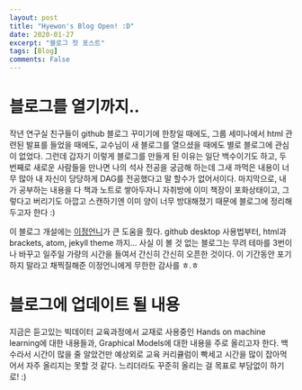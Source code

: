 ```yaml
---
layout: post
title: "Hyewon's Blog Open! :D"
date: 2020-01-27
excerpt: "블로그 첫 포스트"
tags: [Blog]
comments: False
---
```


# 블로그를 열기까지..
작년 연구실 친구들이 github 블로그 꾸미기에 한창일 때에도, 그룹 세미나에서 html 관련된 발표를 들었을 때에도, 교수님이 새 블로그를 열으셨을 때에도 별로 블로그에 관심이 없었다. 그런데 갑자기 이렇게 블로그를 만들게 된 이유는 일단 백수이기도 하고, 두번째로 새로운 사람들을 만나면 나의 석사 전공을 궁금해 하는데 그새 까먹은 내용이 너무 많아 내 자신이 당당하게 DAG를 전공했다고 말 할수가 없어서이다. 마지막으로, 내가 공부하는 내용을 다 책과 노트로 쌓아두자니 자취방에 이미 책장이 포화상태이고, 그렇다고 버리기도 아깝고 스캔하기엔 이미 양이 너무 방대해졌기 때문에 블로그에 정리해두고자 한다 :)

이 블로그 개설에는 [이정언니](https://12jeong.github.io)가 큰 도움을 줬다. github desktop 사용법부터, html과 brackets, atom, jekyll theme 까지... 사실 이 볼 것 없는 블로그는 무려 테마를 3번이나 바꾸고 일주일 가량의 시간을 들여서 간신히 간신히 오픈한 것이다. 이 기간동안 포기하지 말라고 채찍질해준 이정언니에게 무한한 감사를 ㅎ.ㅎ

# 블로그에 업데이트 될 내용
지금은 듣고있는 빅데이터 교육과정에서 교재로 사용중인 Hands on machine learning에 대한 내용들과, Graphical Models에 대한 내용을 주로 올리고자 한다. 백수라서 시간이 많을 줄 알았건만 예상외로 교육 커리큘럼이 빡세고 시간을 많이 잡아먹어서 자주 올리지는 못할 것 같다. 느리더라도 꾸준히 올리는 걸 목표로 부담없이 하기로! :)
